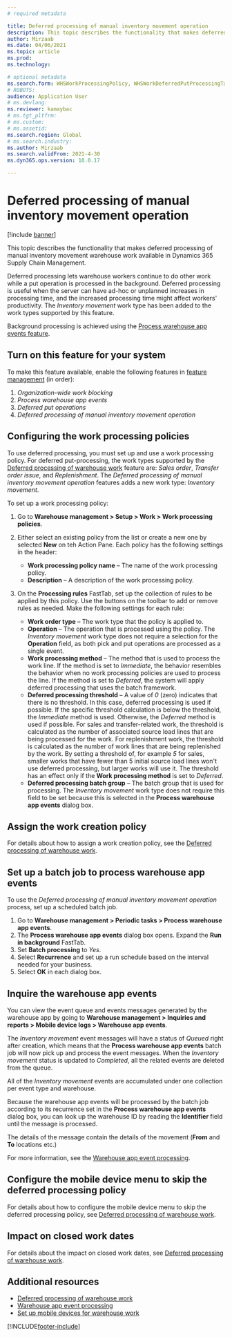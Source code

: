 ```yaml
---
# required metadata

title: Deferred processing of manual inventory movement operation
description: This topic describes the functionality that makes deferred processing of inventory movement warehouse work available in  Dynamics 365 Supply Chain Management.
author: Mirzaab
ms.date: 04/06/2021
ms.topic: article
ms.prod: 
ms.technology: 

# optional metadata
ms.search.form: WHSWorkProcessingPolicy, WHSWorkDeferredPutProcessingTask
# ROBOTS: 
audience: Application User
# ms.devlang: 
ms.reviewer: kamaybac
# ms.tgt_pltfrm: 
# ms.custom: 
# ms.assetid: 
ms.search.region: Global
# ms.search.industry: 
ms.author: Mirzaab
ms.search.validFrom: 2021-4-30
ms.dyn365.ops.version: 10.0.17

---
```


# Deferred processing of manual inventory movement operation

[!include [banner](../includes/banner.md)]

This topic describes the functionality that makes deferred processing of manual inventory movement warehouse work available in Dynamics 365 Supply Chain Management.

Deferred processing lets warehouse workers continue to do other work while a put operation is processed in the background. Deferred processing is useful when the server can have ad-hoc or unplanned increases in processing time, and the increased processing time might affect workers' productivity. The *Inventory movement* work type has been added to the work types supported by this feature.

Background processing is achieved using the [Process warehouse app events feature](warehouse-app-events.md).

## Turn on this feature for your system

To make this feature available, enable the following features in [feature management](../../fin-ops-core/fin-ops/get-started/feature-management/feature-management-overview.md) (in order):

1. *Organization-wide work blocking*
1. *Process warehouse app events*
1. *Deferred put operations*
1. *Deferred processing of manual inventory movement operation*

## Configuring the work processing policies

To use deferred processing, you must set up and use a work processing policy. For deferred put-processing, the work types supported by the [Deferred processing of warehouse work](deferred-put.md) feature are: *Sales order*, *Transfer order issue*, and *Replenishment*. The *Deferred processing of manual inventory movement operation* features adds a new work type: *Inventory movement*.

To set up a work processing policy:

1. Go to **Warehouse management \> Setup \> Work \> Work processing policies**.
1. Either select an existing policy from the list or create a new one by selected **New** on teh Action Pane. Each policy has the following settings in the header:

    - **Work processing policy name** – The name of the work processing policy.
    - **Description** – A description of the work processing policy.

1. On the **Processing rules** FastTab, set up the collection of rules to be applied by this policy. Use the buttons on the toolbar to add or remove rules as needed. Make the following settings for each rule:

    - **Work order type** – The work type that the policy is applied to.
    - **Operation** – The operation that is processed using the policy. The *Inventory movement* work type does not require a selection for the **Operation** field, as both pick and put operations are processed as a single event.
    - **Work processing method** – The method that is used to process the work line. If the method is set to *Immediate*, the behavior resembles the behavior when no work processing policies are used to process the line. If the method is set to *Deferred*, the system will apply deferred processing that uses the batch framework.
    - **Deferred processing threshold** – A value of *0* (zero) indicates that there is no threshold. In this case, deferred processing is used if possible. If the specific threshold calculation is below the threshold, the *Immediate* method is used. Otherwise, the *Deferred* method is used if possible. For sales and transfer-related work, the threshold is calculated as the number of associated source load lines that are being processed for the work. For replenishment work, the threshold is calculated as the number of work lines that are being replenished by the work. By setting a threshold of, for example *5* for sales, smaller works that have fewer than 5 initial source load lines won't use deferred processing, but larger works will use it. The threshold has an effect only if the **Work processing method** is set to *Deferred*.
    - **Deferred processing batch group** – The batch group that is used for processing. The *Inventory movement* work type does not require this field to be set because this is selected in the **Process warehouse app events** dialog box.

## Assign the work creation policy

For details about how to assign a work creation policy, see the [Deferred processing of warehouse work](deferred-put.md).

## Set up a batch job to process warehouse app events

To use the *Deferred processing of manual inventory movement operation* process, set up a scheduled batch job.

1. Go to **Warehouse management > Periodic tasks > Process warehouse app events**.
1. The **Process warehouse app events** dialog box opens. Expand the **Run in background** FastTab.
1. Set **Batch processing** to *Yes*.
1. Select **Recurrence** and set up a run schedule based on the interval needed for your business.
1. Select **OK** in each dialog box.

## Inquire the warehouse app events

You can view the event queue and events messages generated by the warehouse app by going to **Warehouse management > Inquiries and reports > Mobile device logs > Warehouse app events**.

The *Inventory movement* event messages will have a status of *Queued* right after creation, which means that the **Process warehouse app events** batch job will now pick up and process the event messages. When the *Inventory movement* status is updated to *Completed*, all the related events are deleted from the queue.

All of the *Inventory movement* events are accumulated under one collection per event type and warehouse.

Because the warehouse app events will be processed by the batch job according to its recurrence set in the **Process warehouse app events** dialog box, you can look up the warehouse ID by reading the **Identifier** field until the message is processed.

The details of the message contain the details of the movement (**From** and **To** locations etc.)

For more information, see the [Warehouse app event processing](warehouse-app-events.md).

## Configure the mobile device menu to skip the deferred processing policy

For details about how to configure the mobile device menu to skip the deferred processing policy, see [Deferred processing of warehouse work](deferred-put.md).

## Impact on closed work dates

For details about the impact on closed work dates, see [Deferred processing of warehouse work](deferred-put.md).

## Additional resources

- [Deferred processing of warehouse work](deferred-put.md)
- [Warehouse app event processing](warehouse-app-events.md)
- [Set up mobile devices for warehouse work](configure-mobile-devices-warehouse.md)

[!INCLUDE[footer-include](../../includes/footer-banner.md)]